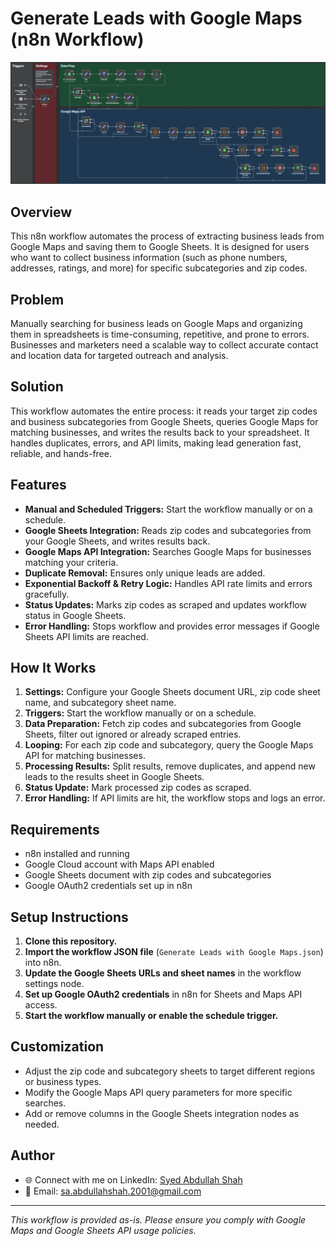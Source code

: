 # Generate Leads with Google Maps (n8n Workflow)

![Workflow Screenshot](Screenshot%202025-08-06%20014737.png)

## Overview

This n8n workflow automates the process of extracting business leads from Google Maps and saving them to Google Sheets. It is designed for users who want to collect business information (such as phone numbers, addresses, ratings, and more) for specific subcategories and zip codes.

## Problem 

Manually searching for business leads on Google Maps and organizing them in spreadsheets is time-consuming, repetitive, and prone to errors. Businesses and marketers need a scalable way to collect accurate contact and location data for targeted outreach and analysis.

## Solution 

This workflow automates the entire process: it reads your target zip codes and business subcategories from Google Sheets, queries Google Maps for matching businesses, and writes the results back to your spreadsheet. It handles duplicates, errors, and API limits, making lead generation fast, reliable, and hands-free.

## Features

- **Manual and Scheduled Triggers:** Start the workflow manually or on a schedule.
- **Google Sheets Integration:** Reads zip codes and subcategories from your Google Sheets, and writes results back.
- **Google Maps API Integration:** Searches Google Maps for businesses matching your criteria.
- **Duplicate Removal:** Ensures only unique leads are added.
- **Exponential Backoff & Retry Logic:** Handles API rate limits and errors gracefully.
- **Status Updates:** Marks zip codes as scraped and updates workflow status in Google Sheets.
- **Error Handling:** Stops workflow and provides error messages if Google Sheets API limits are reached.

## How It Works

1. **Settings:** Configure your Google Sheets document URL, zip code sheet name, and subcategory sheet name.
2. **Triggers:** Start the workflow manually or on a schedule.
3. **Data Preparation:** Fetch zip codes and subcategories from Google Sheets, filter out ignored or already scraped entries.
4. **Looping:** For each zip code and subcategory, query the Google Maps API for matching businesses.
5. **Processing Results:** Split results, remove duplicates, and append new leads to the results sheet in Google Sheets.
6. **Status Update:** Mark processed zip codes as scraped.
7. **Error Handling:** If API limits are hit, the workflow stops and logs an error.

## Requirements

- n8n installed and running
- Google Cloud account with Maps API enabled
- Google Sheets document with zip codes and subcategories
- Google OAuth2 credentials set up in n8n

## Setup Instructions

1. **Clone this repository.**
2. **Import the workflow JSON file** (`Generate Leads with Google Maps.json`) into n8n.
3. **Update the Google Sheets URLs and sheet names** in the workflow settings node.
4. **Set up Google OAuth2 credentials** in n8n for Sheets and Maps API access.
5. **Start the workflow manually or enable the schedule trigger.**

## Customization

- Adjust the zip code and subcategory sheets to target different regions or business types.
- Modify the Google Maps API query parameters for more specific searches.
- Add or remove columns in the Google Sheets integration nodes as needed.

## Author

* 🌐 Connect with me on LinkedIn: [Syed Abdullah Shah](http://www.linkedin.com/in/syed-abdullah-shah-4018a5176)
* 📩 Email: [sa.abdullahshah.2001@gmail.com](mailto:sa.abdullahshah.2001@gmail.com)

---

*This workflow is provided as-is. Please ensure you comply with Google Maps and Google Sheets API usage policies.*
